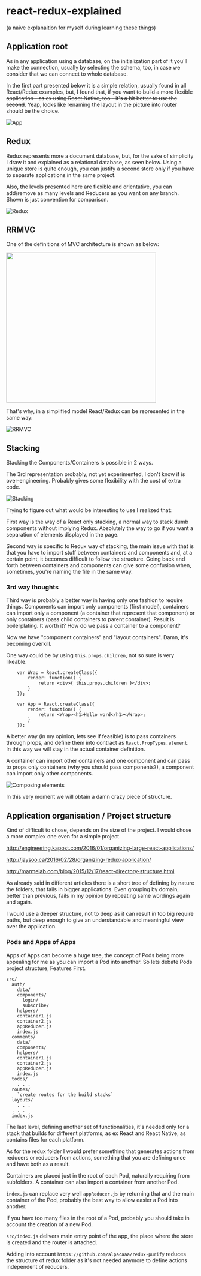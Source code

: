 # react-redux-explained

(a naive explanaition for myself during learning these things)

## Application root

As in any application using a database, on the initialization part of it you'll make the connection, usually by selecting the schema, too, in case we consider that we can connect to whole database.

In the first part presented below it is a simple relation, usually found in all React/Redux examples, <strike>but, I found that, if you want to build a more flexible application - as ex using React Native, too - it's a bit better to use the second</strike>. Yeap, looks like renaming the layout in the picture into router should be the choice.  

![App](img/App.png "Application start")  
  
## Redux

Redux represents more a document database, but, for the sake of simplicity I draw it and explained as a relational database, as seen below. Using a unique store is quite enough, you can justify a second store only if you have to separate applications in the same project.
 
Also, the levels presented here are flexible and orientative, you can add/remove as many levels and Reducers as you want on any branch. Shown is just convention for comparison.  

![Redux](img/Redux.png "Redux structure") 

## RRMVC

One of the definitions of MVC architecture is shown as below:

<!--![MVC](img/ocEWx.png)-->
<img src="img/ocEWx.png" width=400 />

That's why, in a simplified model React/Redux can be represented in the same way:

![RRMVC](img/RRMVC.png "RRMVC")


## Stacking

Stacking the Components/Containers is possible in 2 ways. 

The 3rd representation probably, not yet experimented, I don't know if is over-engineering. Probably gives some flexibility with the cost of extra code.   

![Stacking](img/Structure.png "Stacking")

Trying to figure out what would be interesting to use I realized that: 

First way is the way of a React only stacking, a normal way to stack dumb components without implying Redux. Absolutely the way to go if you want a separation of elements displayed in the page. 

Second way is specific to Redux way of stacking, the main issue with that is that you have to import stuff between containers and components and, at a certain point, it becomes difficult to follow the structure. Going back and forth between containers and components can give some confusion when, sometimes, you're naming the file in the same way.
 
### 3rd way thoughts
 
Third way is probably a better way in having only one fashion to require things. Components can import only components (first model), containers can import only a component (a container that represent that component) or only containers (pass child containers to parent container). Result is boilerplating. It worth it? How do we pass a container to a component? 

Now we have "component containers" and "layout containers". Damn, it's becoming overkill.

One way could be by using `this.props.children`, not so sure is very likeable. 

```
    var Wrap = React.createClass({
        render: function() {
            return <div>{ this.props.children }</div>;
        }
    });
    
    var App = React.createClass({
        render: function() {
            return <Wrap><h1>Hello word</h1></Wrap>;
        }
    });
```

A better way (in my opinion, lets see if feasible) is to pass containers through props, and define them into contract as `React.PropTypes.element`. In this way we will stay in the actual container definition.

A container can import other containers and one component and can pass to props only containers (why you should pass components?), a component can import only other components.

![Composing elements](img/ViewStruct.png "Composing elements")

In this very moment we will obtain a damn crazy piece of structure.

## Application organisation / Project structure 

Kind of difficult to chose, depends on the size of the project. I would chose a more complex one even for a simple project.

http://engineering.kapost.com/2016/01/organizing-large-react-applications/

http://jaysoo.ca/2016/02/28/organizing-redux-application/

http://marmelab.com/blog/2015/12/17/react-directory-structure.html

As already said in different articles there is a short tree of defining by nature the folders, that fails in bigger applications. Even grouping by domain, better than previous, fails in my opinion by repeating same wordings again and again.

I would use a deeper structure, not to deep as it can result in too big require paths, but deep enough to give an understandable and meaningful view over the application.
 
### Pods and Apps of Apps
 
Apps of Apps can become a huge tree, the concept of Pods being more appealing for me as you can import a Pod into another. So lets debate Pods project structure, Features First.

```
src/
  auth/
    data/
    components/
      login/
      subscribe/
    helpers/
    container1.js
    container2.js
    appReducer.js
    index.js
  comments/
    data/
    components/
    helpers/
    container1.js
    container2.js
    appReducer.js
    index.js
  todos/
    . . .
  routes/
    `create routes for the build stacks`
  layouts/
    . . .
  . . .
  index.js
```
 
The last level, defining another set of functionalities, it's needed only for a stack that builds for different platforms, as ex React and React Native, as contains files for each platform. 
 
As for the redux folder I would prefer something that generates actions from reducers or reducers from actions, something that you are defining once and have both as a result.
 
Containers are placed just in the root of each Pod, naturally requiring from subfolders. A container can also import a container from another Pod.
  
`index.js` can replace very well `appReducer.js` by returning that and the main container of the Pod, probably the best way to allow easier a Pod into another.

If you have too many files in the root of a Pod, probably you should take in account the creation of a new Pod.


`src/index.js` delivers main entry point of the app, the place where the store is created and the router is attached.

Adding into account `https://github.com/alpacaaa/redux-purify` reduces the structure of redux folder as it's not needed anymore to define actions independent of reducers.